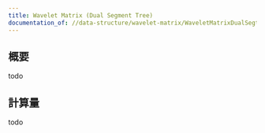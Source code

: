 ```yaml
---
title: Wavelet Matrix (Dual Segment Tree)
documentation_of: //data-structure/wavelet-matrix/WaveletMatrixDualSegtree.hpp
---
```


## 概要

todo

## 計算量
todo